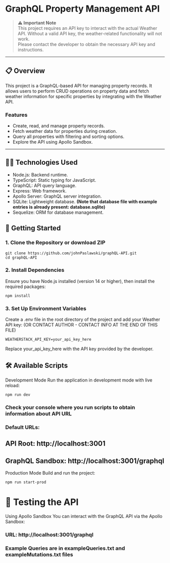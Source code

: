# GraphQL Property Management API

> **:warning: Important Note**  
> This project requires an API key to interact with the actual Weather API. Without a valid API key, the weather-related functionality will not work.  
> Please contact the developer to obtain the necessary API key and instructions.

---

## 📋 Overview

This project is a GraphQL-based API for managing property records. It allows users to perform CRUD operations on property data and fetch weather information for specific properties by integrating with the Weather API.

### Features
- Create, read, and manage property records.
- Fetch weather data for properties during creation.
- Query all properties with filtering and sorting options.
- Explore the API using Apollo Sandbox.

---

## 🧑‍💻 Technologies Used
- Node.js: Backend runtime.
- TypeScript: Static typing for JavaScript.
- GraphQL: API query language.
- Express: Web framework.
- Apollo Server: GraphQL server integration.
- SQLite: Lightweight database. **(Note that database file with example entries is already present: database.sqlite)**
- Sequelize: ORM for database management.

## 🚀 Getting Started

### 1. Clone the Repository or download ZIP

```
git clone https://github.com/johnPaslawski/graphQL-API.git
cd graphQL-API
```

### 2. Install Dependencies
Ensure you have Node.js installed (version 14 or higher), then install the required packages:
```
npm install
```

### 3. Set Up Environment Variables
Create a .env file in the root directory of the project and add your Weather API key:
(OR CONTACT AUTHOR - CONTACT INFO AT THE END OF THIS FILE)
```
WEATHERSTACK_API_KEY=your_api_key_here
```
Replace your_api_key_here with the API key provided by the developer.

## 🛠️ Available Scripts
Development Mode
Run the application in development mode with live reload:
```
npm run dev
```
### Check your console where you run scripts to obtain information about API URL

### Default URLs:
## API Root: http://localhost:3001
## GraphQL Sandbox: http://localhost:3001/graphql

Production Mode
Build and run the project:
```
npm run start-prod
```

# 🧪 Testing the API
Using Apollo Sandbox
You can interact with the GraphQL API via the Apollo Sandbox:

### URL: http://localhost:3001/graphql
### Example Queries are in exampleQueries.txt and exampleMutations.txt files